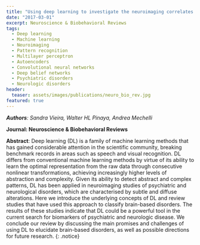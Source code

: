 ```yaml
---
title: "Using deep learning to investigate the neuroimaging correlates of psychiatric and neurological disorders: Methods and applications"
date: "2017-03-01"
excerpt: Neuroscience & Biobehavioral Reviews
tags:
  - Deep learning
  - Machine learning
  - Neuroimaging
  - Pattern recognition
  - Multilayer perceptron
  - Autoencoders
  - Convolutional neural networks
  - Deep belief networks
  - Psychiatric disorders
  - Neurologic disorders
header:
  teaser: assets/images/publications/neuro_bio_rev.jpg
featured: true
---
```


*__Authors__: Sandra Vieira, Walter HL Pinaya, Andrea Mechelli*

**Journal: Neuroscience & Biobehavioral Reviews**

**Abstract**: Deep learning (DL) is a family of machine learning methods that has gained considerable attention in the scientific community, breaking benchmark records in areas such as speech and visual recognition. DL differs from conventional machine learning methods by virtue of its ability to learn the optimal representation from the raw data through consecutive nonlinear transformations, achieving increasingly higher levels of abstraction and complexity. Given its ability to detect abstract and complex patterns, DL has been applied in neuroimaging studies of psychiatric and neurological disorders, which are characterised by subtle and diffuse alterations. Here we introduce the underlying concepts of DL and review studies that have used this approach to classify brain-based disorders. The results of these studies indicate that DL could be a powerful tool in the current search for biomarkers of psychiatric and neurologic disease. We conclude our review by discussing the main promises and challenges of using DL to elucidate brain-based disorders, as well as possible directions for future research.
{: .notice}
